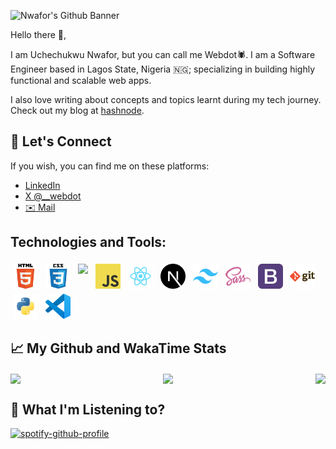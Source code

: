 ![Nwafor's Github Banner](https://res.cloudinary.com/webdot/image/upload/v1616273413/twitter-banner_1_eimahk.png)

Hello there :wave:,

I am Uchechukwu Nwafor, but you can call me Webdot🕷️. I am a Software Engineer based in Lagos State, Nigeria 🇳🇬; specializing in building highly functional and scalable web apps.

I also love writing about concepts and topics learnt during my tech journey. Check out my blog at [hashnode](https://nwaforuchechukwu.hashnode.dev/).

## :handshake:   Let's Connect
If you wish, you can find me on these platforms:

- [LinkedIn](https://linkedin.com/in/nwaforuchechukwu)
- [X @__webdot](https://twitter.com/__webdot)
- [✉️ Mail](mailto:nwaforuchechukwu2007@gmail.com)

## Technologies and Tools:
<p align="left">
<img src="https://raw.githubusercontent.com/github/explore/80688e429a7d4ef2fca1e82350fe8e3517d3494d/topics/html/html.png" alt="html" height="40" style="vertical-align:top; margin:4px" />
<img src="https://raw.githubusercontent.com/github/explore/80688e429a7d4ef2fca1e82350fe8e3517d3494d/topics/css/css.png" alt="css" height="40" style="vertical-align:top; margin:4px" />
<img src="https://cdn.jsdelivr.net/gh/devicons/devicon/icons/typescript/typescript-original.svg" height="40" style="vertical-align:top; margin:4px" />
<img src="https://raw.githubusercontent.com/github/explore/80688e429a7d4ef2fca1e82350fe8e3517d3494d/topics/javascript/javascript.png" alt="Javascript" height="40" style="vertical-align:top; margin:4px" />
<img src="https://raw.githubusercontent.com/github/explore/80688e429a7d4ef2fca1e82350fe8e3517d3494d/topics/react/react.png" alt="React js" height="40" style="vertical-align:top; margin:4px" />
<img src="https://github.com/devicons/devicon/blob/v2.16.0/icons/nextjs/nextjs-plain.svg" height="40" style="vertical-align:top; margin:4px"/>    
<img src="https://github.com/devicons/devicon/blob/v2.16.0/icons/tailwindcss/tailwindcss-original.svg" height="40" style="vertical-align:top; margin:4px"/>
<img src="https://raw.githubusercontent.com/github/explore/80688e429a7d4ef2fca1e82350fe8e3517d3494d/topics/sass/sass.png" alt="sass" height="40" style="vertical-align:top; margin:4px" />
<img src="https://raw.githubusercontent.com/github/explore/80688e429a7d4ef2fca1e82350fe8e3517d3494d/topics/bootstrap/bootstrap.png" alt="bootstrap" height="40" style="vertical-align:top; margin:4px" />
<img src="https://raw.githubusercontent.com/github/explore/80688e429a7d4ef2fca1e82350fe8e3517d3494d/topics/git/git.png" alt="git" height="40" style="vertical-align:top; margin:4px" />
<img src="https://raw.githubusercontent.com/github/explore/80688e429a7d4ef2fca1e82350fe8e3517d3494d/topics/python/python.png" alt="Python" height="40" style="vertical-align:top; margin:4px" />
<img src="https://raw.githubusercontent.com/github/explore/80688e429a7d4ef2fca1e82350fe8e3517d3494d/topics/visual-studio-code/visual-studio-code.png" alt="VS Code" height="40" style="vertical-align:top; margin:4px" />
</p>

## :chart_with_upwards_trend:  My Github and WakaTime Stats
<div style="display:flex;flex-direction:row;column-gap:16px;flex-wrap:wrap;justify-content:space-between">
  <a href="#" style="display:block">
    <img align="center" src="https://github-readme-stats.vercel.app/api?username=webdott&show_icons=true&theme=radical&card_width=280&rank_icon=github&border_radius=2" height="170" />
  </a>
  <a href="#" style="display:block">
    <img align="center" src="https://github-readme-stats.vercel.app/api/top-langs/?username=webdott&theme=radical&layout=compact&border_radius=2" height="170" />
  </a>
  <a href="#" style="display:block">
    <img align="center" src="https://github-readme-stats.vercel.app/api/wakatime?username=webdot&theme=radical&border_radius=2" height="170" />
  </a>
</div>

## 🎵 What I'm Listening to?
[![spotify-github-profile](https://spotify-github-profile.kittinanx.com/api/view?uid=eyl8ia59t98sycrxzotbekbdj&cover_image=true&theme=novatorem&show_offline=true&background_color=121212&interchange=false&bar_color=ab4eb1&bar_color_cover=false)](https://spotify-github-profile.kittinanx.com/api/view?uid=eyl8ia59t98sycrxzotbekbdj&redirect=true)
